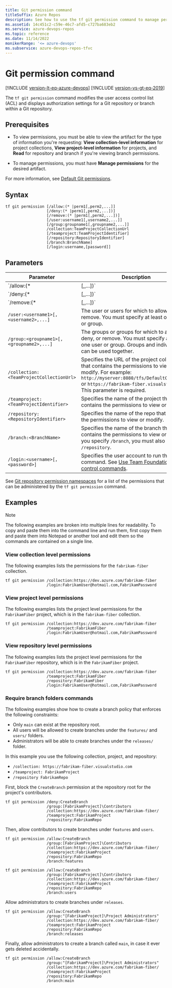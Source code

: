 ```yaml
---
title: Git permission command
titleSuffix: Azure Repos
description: See how to use the tf git permission command to manage permissions for git projects.
ms.assetid: 14c451c2-c59e-46c7-afd5-c727ba683eb2
ms.service: azure-devops-repos
ms.topic: reference
ms.date: 11/14/2022
monikerRange: '<= azure-devops'
ms.subservice: azure-devops-repos-tfvc
---
```


# Git permission command

[!INCLUDE [version-lt-eq-azure-devops](../../includes/version-lt-eq-azure-devops.md)]
[!INCLUDE [version-vs-gt-eq-2019](../../includes/version-vs-gt-eq-2019.md)]

The `tf git permission` command modifies the user access control list (ACL) and displays authorization settings for a Git repository or branch within a Git repository.

## Prerequisites

- To view permissions, you must be able to view the artifact for the type of information you're requesting: **View collection-level information** for project collections, **View project-level information** for projects, and **Read** for repository and branch if you're viewing branch permissions.

- To manage permissions, you must have **Manage permissions** for the desired artifact.  

For more information, see  [Default Git permissions](../../organizations/security/default-git-permissions.md).

## Syntax

```
tf git permission [/allow:(* |perm1[,perm2,...]] 
                  [/deny:(* |perm1[,perm2,...])]
                  [/remove:(* |perm1[,perm2,...])]
                  [/user:username1[,username2,...]]
                  [/group:groupname1[,groupname2,...]]
                  /collection:TeamProjectCollectionUrl
                  [/teamproject:TeamProjectIdentifier]
                  [/repository:RepositoryIdentifier]
                  [/branch:BranchName]
                  [/login:username,[password]]
```

## Parameters

|                     Parameter                     |                                                                                                                                                          Description                                                                                                                                                           |
|---------------------------------------------------|--------------------------------------------------------------------------------------------------------------------------------------------------------------------------------------------------------------------------------------------------------------------------------------------------------------------------------|
|       `/allow:(* |<perm1>[,<perm2>,...])`       |                                                                                                                                                   The permissions to allow.                                                                                                                                                    |
|       `/deny:(* |<perm1>[,<perm2>,...])`        |                                                                                                                                                    The permissions to deny.                                                                                                                                                    |
|      `/remove:(* |<perm1>[,<perm2>,...])`       | The permissions to remove, sometimes referred to as not set. You can use all three of `/allow`, `/deny`, and `/remove` in the same invocation. For more information on how allow, deny, and remove settings interact, see [Permission settings](../../organizations/security/about-permissions.md#permission-settings). |
|   `/user:<username1>[,<username2>,...]`    |                                                                                                              The user or users for which to allow, deny, or remove. You must specify at least one user or group.                                                                                                               |
|  `/group:<groupname1>[,<groupname2>,...]`  |                                                                                      The groups or groups for which to allow, deny, or remove. You must specify at least one user or group. Groups and individuals can be used together.                                                                                       |
| `/collection:<TeamProjectCollectionUrl>` |                                                 Specifies the URL of the project collection that contains the permissions to view or modify. For example: `http://myserver:8080/tfs/DefaultCollection` or `https://fabrikam-fiber.visualstudio.com`. This parameter is required.                                                 |
|  `/teamproject:<TeamProjectIdentifier>`  |                                                                                                                       Specifies the name of the project that contains the permissions to view or modify.                                                                                                                       |
|   `/repository:<RepositoryIdentifier>`   |                                                                                                                        Specifies the name of the repo that contains the permissions to view or modify.                                                                                                                         |
|          `/branch:<BranchName>`          |                                                                                      Specifies the name of the branch that contains the permissions to view or modify. If you specify `/branch`, you must also specify `/repository`.                                                                                      |
|      `/login:<username>[,<password>]`      |                                                                                      Specifies the user account to run the command. See [Use Team Foundation version control commands](use-team-foundation-version-control-commands.md).                                                                                       |

See [Git repository permission namespaces](../../organizations/security/namespace-reference.md#git-repositories) for a list of the permissions that can be administered by the `tf git permission` command.

## Examples

> [!NOTE]
> The following examples are broken into multiple lines for readability. To copy and paste them into the command line and run them, first copy them and paste them into Notepad or another tool and edit them so the commands are contained on a single line.

### View collection level permissions

The following examples lists the permissions for the `fabrikam-fiber` collection.

```
tf git permission /collection:https://dev.azure.com/fabrikam-fiber 
                  /login:FabrikamUser@hotmail.com,FabrikamPassword
```

### View project level permissions

The following examples lists the project level permissions for the `FabrikamFiber` project, which is in the `fabrikam-fiber` collection.

```
tf git permission /collection:https://dev.azure.com/fabrikam-fiber 
                  /teamproject:FabrikamFiber
                  /login:FabrikamUser@hotmail.com,FabrikamPassword
```

### View repository level permissions

The following examples lists the project level permissions for the `FabrikamFiber` repository, which is in the `FabrikamFiber` project.

```
tf git permission /collection:https://dev.azure.com/fabrikam-fiber 
                  /teamproject:FabrikamFiber 
                  /repository:FabrikamFiber 
                  /login:FabrikamUser@hotmail.com,FabrikamPassword
```
### Require branch folders commands

The following examples show how to create a branch policy that enforces the following constraints:

- Only `main` can exist at the repository root.
- All users will be allowed to create branches under the `features/` and `users/` folders.
- Administrators will be able to create branches under the `releases/` folder.

In this example you use the following collection, project, and repository:

- `/collection: https://fabrikam-fiber.visualstudio.com`
- `/teamproject: FabrikamProject` 
- `/repository FabrikamRepo`

First, block the `CreateBranch` permission at the repository root for the project's contributors.

```
tf git permission /deny:CreateBranch 
                  /group:[FabrikamProject]\Contributors 
                  /collection:https://dev.azure.com/fabrikam-fiber/ 
                  /teamproject:FabrikamProject 
                  /repository:FabrikamRepo
```

Then, allow contributors to create branches under `features` and `users`.

```
tf git permission /allow:CreateBranch 
                  /group:[FabrikamProject]\Contributors 
                  /collection:https://dev.azure.com/fabrikam-fiber/ 
                  /teamproject:FabrikamProject 
                  /repository:FabrikamRepo 
                  /branch:features

tf git permission /allow:CreateBranch 
                  /group:[FabrikamProject]\Contributors 
                  /collection:https://dev.azure.com/fabrikam-fiber/ 
                  /teamproject:FabrikamProject 
                  /repository:FabrikamRepo 
                  /branch:users
```

Allow administrators to create branches under `releases`.

```
tf git permission /allow:CreateBranch 
                  /group:"[FabrikamProject]\Project Administrators" 
                  /collection:https://dev.azure.com/fabrikam-fiber/ 
                  /teamproject:FabrikamProject 
                  /repository:FabrikamRepo 
                  /branch:releases
```

Finally, allow administrators to create a branch called `main`, in case it ever gets deleted accidentally.

```
tf git permission /allow:CreateBranch 
                  /group:"[FabrikamProject]\Project Administrators" 
                  /collection:https://dev.azure.com/fabrikam-fiber/ 
                  /teamproject:FabrikamProject 
                  /repository:FabrikamRepo 
                  /branch:main
```

